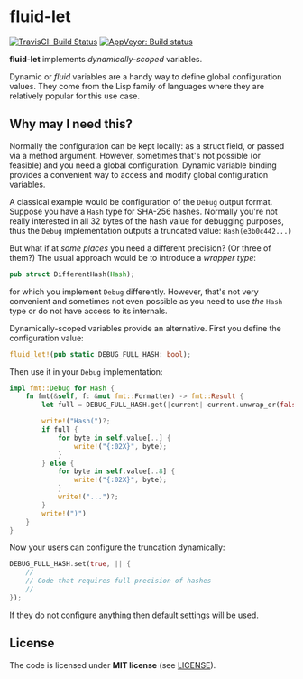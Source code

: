 fluid-let
=========

[![TravisCI: Build Status](https://travis-ci.org/ilammy/fluid-let.svg?branch=master)](https://travis-ci.org/ilammy/fluid-let)
[![AppVeyor: Build status](https://ci.appveyor.com/api/projects/status/77u53qlos7rfjj5p?svg=true)](https://ci.appveyor.com/project/ilammy/fluid-let)

**fluid-let** implements _dynamically-scoped_ variables.

Dynamic or _fluid_ variables are
a handy way to define global configuration values.
They come from the Lisp family of languages
where they are relatively popular for this use case.

## Why may I need this?

Normally the configuration can be kept locally:
as a struct field, or passed via a method argument.
However, sometimes that's not possible (or feasible)
and you need a global configuration.
Dynamic variable binding provides a convenient way
to access and modify global configuration variables.

A classical example would be
configuration of the `Debug` output format.
Suppose you have a `Hash` type for SHA-256 hashes.
Normally you're not really interested in all 32 bytes
of the hash value for debugging purposes,
thus the `Debug` implementation outputs a truncated value:
`Hash(e3b0c442...)`

But what if at _some places_ you need a different precision?
(Or three of them?)
The usual approach would be to introduce a _wrapper type_:

```rust
pub struct DifferentHash(Hash);
```

for which you implement `Debug` differently.
However, that's not very convenient
and sometimes not even possible
as you need to use _the_ `Hash` type
or do not have access to its internals.

Dynamically-scoped variables provide an alternative.
First you define the configuration value:

```rust
fluid_let!(pub static DEBUG_FULL_HASH: bool);
```

Then use it in your `Debug` implementation:

```rust
impl fmt::Debug for Hash {
    fn fmt(&self, f: &mut fmt::Formatter) -> fmt::Result {
        let full = DEBUG_FULL_HASH.get(|current| current.unwrap_or(false));

        write!("Hash(")?;
        if full {
            for byte in self.value[..] {
                write!("{:02X}", byte);
            }
        } else {
            for byte in self.value[..8] {
                write!("{:02X}", byte);
            }
            write!("...")?;
        }
        write!(")")
    }
}
```

Now your users can configure the truncation dynamically:

```rust
DEBUG_FULL_HASH.set(true, || {
    //
    // Code that requires full precision of hashes 
    //
});
```

If they do not configure anything
then default settings will be used. 

## License

The code is licensed under **MIT license** (see [LICENSE](LICENSE)).
